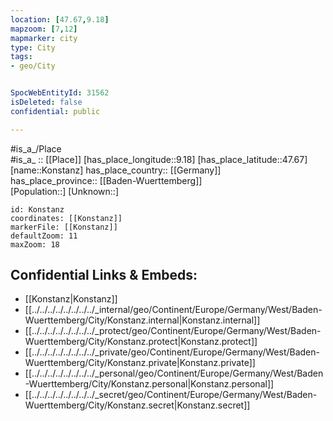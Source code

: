 ```yaml
---
location: [47.67,9.18] 
mapzoom: [7,12] 
mapmarker: city 
type: City
tags:
- geo/City


SpocWebEntityId: 31562
isDeleted: false
confidential: public

---
```

#is_a_/Place  
#is_a_ :: [[Place]] 
[has_place_longitude::9.18] 
[has_place_latitude::47.67] 
[name::Konstanz] 
has_place_country:: [[Germany]]  
has_place_province:: [[Baden-Wuerttemberg]]  
[Population::] 
[Unknown::] 


```leaflet
id: Konstanz
coordinates: [[Konstanz]] 
markerFile: [[Konstanz]] 
defaultZoom: 11 
maxZoom: 18
```


## Confidential Links & Embeds: 
- [[Konstanz|Konstanz]]  
- [[../../../../../../../../_internal/geo/Continent/Europe/Germany/West/Baden-Wuerttemberg/City/Konstanz.internal|Konstanz.internal]] 
- [[../../../../../../../../_protect/geo/Continent/Europe/Germany/West/Baden-Wuerttemberg/City/Konstanz.protect|Konstanz.protect]] 
- [[../../../../../../../../_private/geo/Continent/Europe/Germany/West/Baden-Wuerttemberg/City/Konstanz.private|Konstanz.private]] 
- [[../../../../../../../../_personal/geo/Continent/Europe/Germany/West/Baden-Wuerttemberg/City/Konstanz.personal|Konstanz.personal]] 
- [[../../../../../../../../_secret/geo/Continent/Europe/Germany/West/Baden-Wuerttemberg/City/Konstanz.secret|Konstanz.secret]] 
